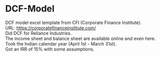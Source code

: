 # DCF-Model
DCF model excel template from CFI (Corporate Finance Institute).<br />
URL: https://corporatefinanceinstitute.com/ <br />
Did DCF for Reliance Industries.<br />
The income sheet and balance sheet are available online and even here.<br />
Took the Indian calendar year (April 1st - March 31st).
<br />
Got an IRR of 15% with some assumptions.
